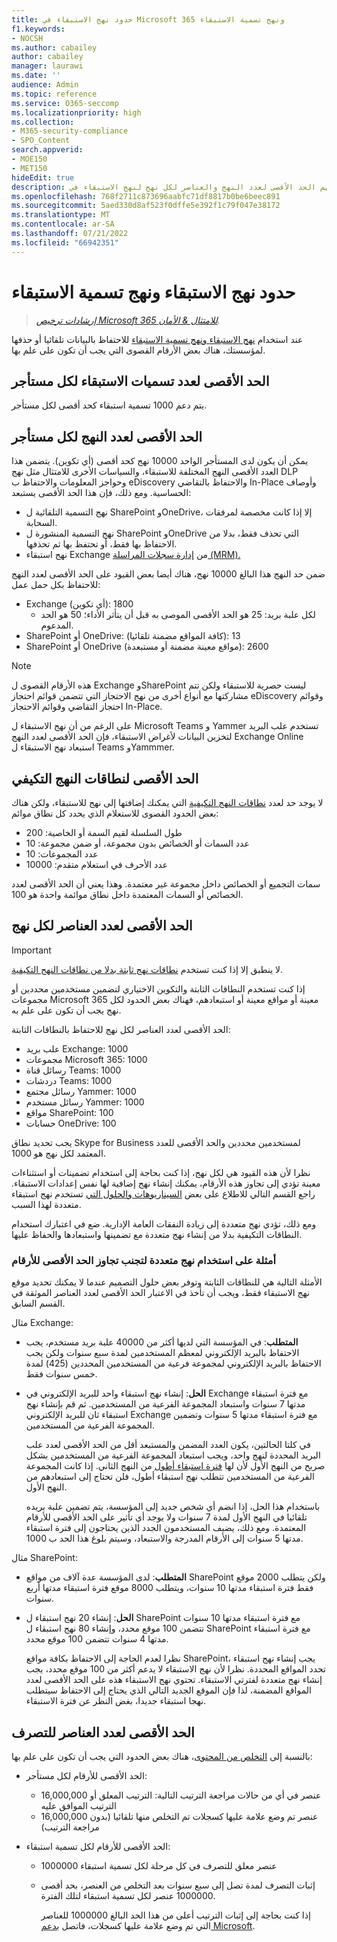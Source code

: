 ```yaml
---
title: حدود نهج الاستبقاء في Microsoft 365 ونهج تسمية الاستبقاء
f1.keywords:
- NOCSH
ms.author: cabailey
author: cabailey
manager: laurawi
ms.date: ''
audience: Admin
ms.topic: reference
ms.service: O365-seccomp
ms.localizationpriority: high
ms.collection:
- M365-security-compliance
- SPO_Content
search.appverid:
- MOE150
- MET150
hideEdit: true
description: فهم الحد الأقصى لعدد النهج والعناصر لكل نهج لنهج الاستبقاء في Microsoft 365 ونهج تسمية الاستبقاء
ms.openlocfilehash: 768f2711c873696aabfc71df8817b0be6beec891
ms.sourcegitcommit: 5aed330d8af523f0dffe5e392f1c79f047e38172
ms.translationtype: MT
ms.contentlocale: ar-SA
ms.lasthandoff: 07/21/2022
ms.locfileid: "66942351"
---
```

# <a name="limits-for-retention-policies-and-retention-label-policies"></a>حدود نهج الاستبقاء ونهج تسمية الاستبقاء

>*[إرشادات ترخيص Microsoft 365 للامتثال & الأمان](/office365/servicedescriptions/microsoft-365-service-descriptions/microsoft-365-tenantlevel-services-licensing-guidance/microsoft-365-security-compliance-licensing-guidance).*

عند استخدام [نهج الاستبقاء ونهج تسمية الاستبقاء](retention.md#retention-policies-and-retention-labels) للاحتفاظ بالبيانات تلقائيا أو حذفها لمؤسستك، هناك بعض الأرقام القصوى التي يجب أن تكون على علم بها.

## <a name="maximum-number-of-retention-labels-per-tenant"></a>الحد الأقصى لعدد تسميات الاستبقاء لكل مستأجر

يتم دعم 1000 تسمية استبقاء كحد أقصى لكل مستأجر.

## <a name="maximum-number-of-policies-per-tenant"></a>الحد الأقصى لعدد النهج لكل مستأجر

يمكن أن يكون لدى المستأجر الواحد 10000 نهج كحد أقصى (أي تكوين). يتضمن هذا العدد الأقصى النهج المختلفة للاستبقاء، والسياسات الأخرى للامتثال مثل نهج DLP وحواجز المعلومات والاحتفاظ ب eDiscovery والاحتفاظ بالتقاضي In-Place وأوصاف الحساسية. ومع ذلك، فإن هذا الحد الأقصى يستبعد:

- نهج التسمية التلقائية ل SharePoint وOneDrive، إلا إذا كانت مخصصة لمرفقات السحابة.
- نهج التسمية المنشورة ل SharePoint وOneDrive التي تحذف فقط، بدلا من الاحتفاظ بها فقط، أو تحتفظ بها ثم تحذفها.
- نهج استبقاء Exchange من [إدارة سجلات المراسلة (MRM).](/exchange/security-and-compliance/messaging-records-management/messaging-records-management)

ضمن حد النهج هذا البالغ 10000 نهج، هناك أيضا بعض القيود على الحد الأقصى لعدد النهج للاحتفاظ بكل حمل عمل:

- Exchange (أي تكوين): 1800
  - لكل علبة بريد: 25 هو الحد الأقصى الموصى به قبل أن يتأثر الأداء؛ 50 هو الحد المدعوم.
- SharePoint أو OneDrive: (كافة المواقع مضمنة تلقائيا): 13
- SharePoint أو OneDrive (مواقع معينة مضمنة أو مستبعدة): 2600

> [!NOTE]
> هذه الأرقام القصوى ل Exchange وSharePoint ليست حصرية للاستبقاء ولكن تتم مشاركتها مع أنواع أخرى من نهج الاحتجاز التي تتضمن قوائم احتجاز eDiscovery وقوائم احتجاز التقاضي وقوائم الاحتجاز In-Place.

على الرغم من أن نهج الاستبقاء ل Microsoft Teams و Yammer تستخدم علب البريد لتخزين البيانات لأغراض الاستبقاء، فإن الحد الأقصى لعدد النهج Exchange Online استبعاد نهج الاستبقاء ل Teams وYammmer.

## <a name="maximums-for-adaptive-policy-scopes"></a>الحد الأقصى لنطاقات النهج التكيفي

لا يوجد حد لعدد [نطاقات النهج التكيفية](retention.md#adaptive-or-static-policy-scopes-for-retention) التي يمكنك إضافتها إلى نهج للاستبقاء، ولكن هناك بعض الحدود القصوى للاستعلام الذي يحدد كل نطاق موائم:

- طول السلسلة لقيم السمة أو الخاصية: 200
- عدد السمات أو الخصائص بدون مجموعة، أو ضمن مجموعة: 10
- عدد المجموعات: 10
- عدد الأحرف في استعلام متقدم: 10000

سمات التجميع أو الخصائص داخل مجموعة غير معتمدة. وهذا يعني أن الحد الأقصى لعدد الخصائص أو السمات المعتمدة داخل نطاق موائمة واحدة هو 100.

## <a name="maximum-number-of-items-per-policy"></a>الحد الأقصى لعدد العناصر لكل نهج

> [!IMPORTANT]
> لا ينطبق إلا إذا كنت تستخدم [نطاقات نهج ثابتة بدلا من نطاقات النهج التكيفية](retention.md#adaptive-or-static-policy-scopes-for-retention).

إذا كنت تستخدم النطاقات الثابتة والتكوين الاختياري لتضمين مستخدمين محددين أو مجموعات Microsoft 365 معينة أو مواقع معينة أو استبعادهم، فهناك بعض الحدود لكل نهج يجب أن تكون على علم به.

الحد الأقصى لعدد العناصر لكل نهج للاحتفاظ بالنطاقات الثابتة:

- علب بريد Exchange: 1000
- مجموعات Microsoft 365: 1000
- رسائل قناة Teams: 1000
- دردشات Teams: 1000
- رسائل مجتمع Yammer: 1000
- رسائل مستخدم Yammer: 1000
- مواقع SharePoint: 100
- حسابات OneDrive: 100

يجب تحديد نطاق Skype for Business لمستخدمين محددين والحد الأقصى للعدد المعتمد لكل نهج هو 1000.

نظرا لأن هذه القيود هي لكل نهج، إذا كنت بحاجة إلى استخدام تضمينات أو استثناءات معينة تؤدي إلى تجاوز هذه الأرقام، يمكنك إنشاء نهج إضافية لها نفس إعدادات الاستبقاء. راجع القسم التالي للاطلاع على بعض [السيناريوهات والحلول التي](#examples-of-using-multiple-policies-to-avoid-exceeding-maximum-numbers) تستخدم نهج استبقاء متعددة لهذا السبب.

ومع ذلك، تؤدي نهج متعددة إلى زيادة النفقات العامة الإدارية. ضع في اعتبارك استخدام النطاقات التكيفية بدلا من إنشاء نهج متعددة مع تضمينها واستبعادها والحفاظ عليها.

### <a name="examples-of-using-multiple-policies-to-avoid-exceeding-maximum-numbers"></a>أمثلة على استخدام نهج متعددة لتجنب تجاوز الحد الأقصى للأرقام

الأمثلة التالية هي للنطاقات الثابتة وتوفر بعض حلول التصميم عندما لا يمكنك تحديد موقع نهج الاستبقاء فقط، ويجب أن تأخذ في الاعتبار الحد الأقصى لعدد العناصر الموثقة في القسم السابق.

مثال Exchange:

- **المتطلب**: في المؤسسة التي لديها أكثر من 40000 علبة بريد مستخدم، يجب الاحتفاظ بالبريد الإلكتروني لمعظم المستخدمين لمدة سبع سنوات ولكن يجب الاحتفاظ بالبريد الإلكتروني لمجموعة فرعية من المستخدمين المحددين (425) لمدة خمس سنوات فقط.

- **الحل**: إنشاء نهج استبقاء واحد للبريد الإلكتروني في Exchange مع فترة استبقاء مدتها 7 سنوات واستبعاد المجموعة الفرعية من المستخدمين. ثم قم بإنشاء نهج استبقاء ثان للبريد الإلكتروني Exchange مع فترة استبقاء مدتها 5 سنوات وتضمين المجموعة الفرعية من المستخدمين.

    في كلتا الحالتين، يكون العدد المضمن والمستبعد أقل من الحد الأقصى لعدد علب البريد المحددة لنهج واحد، ويجب استبعاد المجموعة الفرعية من المستخدمين بشكل صريح من النهج الأول لأن لها [فترة استبقاء أطول](retention.md#the-principles-of-retention-or-what-takes-precedence) من النهج الثاني. إذا كانت المجموعة الفرعية من المستخدمين تتطلب نهج استبقاء أطول، فلن تحتاج إلى استبعادهم من النهج الأول.

    باستخدام هذا الحل، إذا انضم أي شخص جديد إلى المؤسسة، يتم تضمين علبة بريده تلقائيا في النهج الأول لمدة 7 سنوات ولا يوجد أي تأثير على الحد الأقصى للأرقام المعتمدة. ومع ذلك، يضيف المستخدمون الجدد الذين يحتاجون إلى فترة استبقاء مدتها 5 سنوات إلى الأرقام المدرجة والاستبعاد، وسيتم بلوغ هذا الحد ب 1000.

مثال SharePoint:

- **المتطلب**: لدى المؤسسة عدة آلاف من مواقع SharePoint ولكن يتطلب 2000 موقع فقط فترة استبقاء مدتها 10 سنوات، ويتطلب 8000 موقع فترة استبقاء مدتها أربع سنوات.

- **الحل**: إنشاء 20 نهج استبقاء ل SharePoint مع فترة استبقاء مدتها 10 سنوات تتضمن 100 موقع محدد، وإنشاء 80 نهج استبقاء ل SharePoint مع فترة استبقاء مدتها 4 سنوات تتضمن 100 موقع محدد.

    نظرا لعدم الحاجة إلى الاحتفاظ بكافة مواقع SharePoint، يجب إنشاء نهج استبقاء تحدد المواقع المحددة. نظرا لأن نهج الاستبقاء لا يدعم أكثر من 100 موقع محدد، يجب إنشاء نهج متعددة لفترتي الاستبقاء. تحتوي نهج الاستبقاء هذه على الحد الأقصى لعدد المواقع المضمنة، لذا فإن الموقع الجديد التالي الذي يحتاج إلى الاحتفاظ سيتطلب نهجا استبقاء جديدا، بغض النظر عن فترة الاستبقاء.

## <a name="maximum-number-of-items-for-disposition"></a>الحد الأقصى لعدد العناصر للتصرف

بالنسبة إلى [التخلص من المحتوى](disposition.md)، هناك بعض الحدود التي يجب أن تكون على علم بها:

- الحد الأقصى للأرقام لكل مستأجر:
  - 16,000,000 عنصر في أي من حالات مراجعة الترتيب التالية: الترتيب المعلق أو الترتيب الموافق عليه
  - 16,000,000 عنصر تم وضع علامة عليها كسجلات تم التخلص منها تلقائيا (بدون مراجعة الترتيب)

- الحد الأقصى للأرقام لكل تسمية استبقاء:
  - 1000000 عنصر معلق للتصرف في كل مرحلة لكل تسمية استبقاء
  - إثبات التصرف لمدة تصل إلى سبع سنوات بعد التخلص من العنصر، بحد أقصى 1000000 عنصر لكل تسمية استبقاء لتلك الفترة.

    إذا كنت بحاجة إلى إثبات الترتيب أعلى من هذا الحد البالغ 1000000 للعناصر التي تم وضع علامة عليها كسجلات، فاتصل [بدعم Microsoft](../admin/get-help-support.md).
